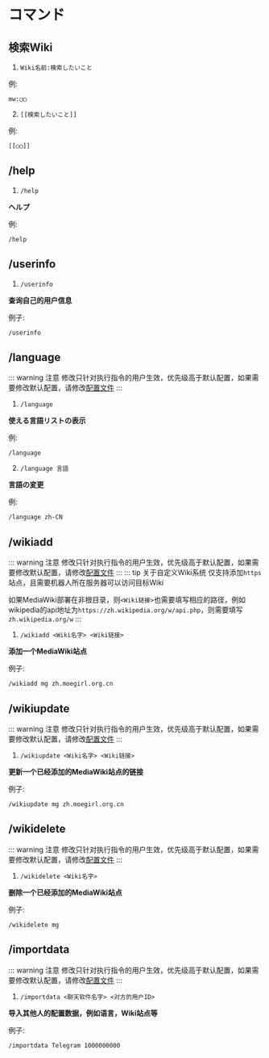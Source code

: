 # コマンド

## 検索Wiki
1. `Wiki名前:検索したいこと`

例:
```
mw:◯◯
```

2. `[[検索したいこと]]`

例:
```
[[◯◯]]
```

## /help
1. `/help`

**ヘルプ**

例:
```
/help
```

## /userinfo
1. `/userinfo`

**查询自己的用户信息**

例子:
```
/userinfo
```

## /language
::: warning 注意
修改只针对执行指令的用户生效，优先级高于默认配置，如果需要修改默认配置，请修改[配置文件](How-to-ues/configyml-template.md)
:::

1. `/language`

**使える言語リストの表示**
  
例:
```
/language
```

2. `/language 言語`

**言語の変更**

例:
```
/language zh-CN
```

## /wikiadd
::: warning 注意
修改只针对执行指令的用户生效，优先级高于默认配置，如果需要修改默认配置，请修改[配置文件](How-to-ues/configyml-template.md)
:::
::: tip 关于自定义Wiki系统
仅支持添加`https`站点，且需要机器人所在服务器可以访问目标Wiki

如果MediaWiki部署在非根目录，则`<Wiki链接>`也需要填写相应的路径，例如wikipedia的api地址为`https://zh.wikipedia.org/w/api.php`，则需要填写`zh.wikipedia.org/w`
:::

1. `/wikiadd <Wiki名字> <Wiki链接>`

**添加一个MediaWiki站点**

例子:
```
/wikiadd mg zh.moegirl.org.cn
```

## /wikiupdate
::: warning 注意
修改只针对执行指令的用户生效，优先级高于默认配置，如果需要修改默认配置，请修改[配置文件](How-to-ues/configyml-template.md)
:::

1. `/wikiupdate <Wiki名字> <Wiki链接>`

**更新一个已经添加的MediaWiki站点的链接**

例子:
```
/wikiupdate mg zh.moegirl.org.cn
```

## /wikidelete
::: warning 注意
修改只针对执行指令的用户生效，优先级高于默认配置，如果需要修改默认配置，请修改[配置文件](How-to-ues/configyml-template.md)
:::

1. `/wikidelete <Wiki名字>`

**删除一个已经添加的MediaWiki站点**

例子:
```
/wikidelete mg
```

## /importdata
::: warning 注意
修改只针对执行指令的用户生效，优先级高于默认配置，如果需要修改默认配置，请修改[配置文件](How-to-ues/configyml-template.md)
:::

1. `/importdata <聊天软件名字> <对方的用户ID>`

**导入其他人的配置数据，例如语言，Wiki站点等**

例子:
```
/importdata Telegram 1000000000
```